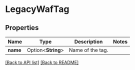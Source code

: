 # LegacyWafTag

## Properties

Name | Type | Description | Notes
------------ | ------------- | ------------- | -------------
**name** | Option<**String**> | Name of the tag. | 

[[Back to API list]](../README.md#documentation-for-api-endpoints) [[Back to README]](../README.md)


